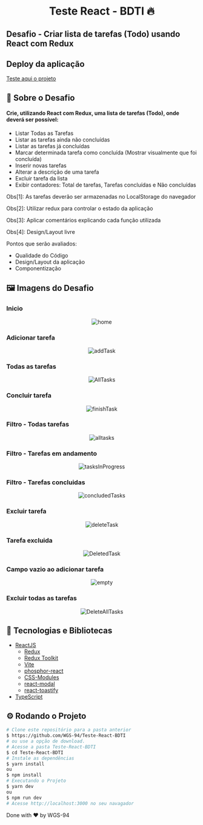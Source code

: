 <!-- Title -->
<h1 align="center"> Teste React - BDTI 🔥</h1>

<!-- Subtitle -->
<h2> Desafio - Criar lista de tarefas (Todo) usando React com Redux</h2>

<!-- Badges 
<p align="center">
  <a href="https://rocketseat.com.br">
    <img alt="Made by Rocketseat" src="https://img.shields.io/badge/made%20by-Rocketseat-%2306b656?style=flat-square">
  </a>
  <img alt="GitHub language count" src="https://img.shields.io/github/languages/count/brunoemferreira/rocketseat-ignite-dt-money?color=%2304D361?style=flat-square">
  <img alt="Repository size" src="https://img.shields.io/github/repo-size/brunoemferreira/rocketseat-ignite-dt-money?style=flat-square">
  <img alt="GitHub last commit" src="https://img.shields.io/github/last-commit/brunoemferreira/rocketseat-ignite-dt-money?style=flat-square">
</p>-->

<!-- Sobre o Projeto -->
## Deploy da aplicação

[Teste aqui o projeto](https://teste-react-bdti.netlify.app/)

## 🚀 Sobre o Desafio

#### Crie, utilizando React com Redux, uma lista de tarefas (Todo), onde deverá ser possível:

- Listar Todas as Tarefas
- Listar as tarefas ainda não concluídas
- Listar as tarefas já concluídas
- Marcar determinada tarefa como concluída (Mostrar visualmente que foi concluída)
- Inserir novas tarefas
- Alterar a descrição de uma tarefa
- Excluir tarefa da lista
- Exibir contadores: Total de tarefas, Tarefas concluídas e Não concluídas

Obs[1]: As tarefas deverão ser armazenadas no LocalStorage do navegador

Obs[2]: Utilizar redux para controlar o estado da aplicação

Obs[3]: Aplicar comentários explicando cada função utilizada

Obs[4]: Design/Layout livre

Pontos que serão avaliados:
- Qualidade do Código
- Design/Layout da aplicação
- Componentização

<!-- https://github.com/BDTI/teste-react -->

## 🖼️ Imagens do Desafio
<!--
![concludedTasks]()
![deleteAllTask]()
![deleteTask]()
![deleteTaskMessage]()
![emptyFieldTask]()
![tasksInProgress]() -->

### Inicio
<div align="center">
  <img src="https://user-images.githubusercontent.com/87288949/202867463-e2ef9b8b-fe24-4dae-baff-15a8ed6dd49c.PNG" alt="home">
</div>

### Adicionar tarefa
<div align="center">
  <img src="https://user-images.githubusercontent.com/87288949/202867454-9a8c358b-eda7-49b0-aff7-05ec3d4c7523.PNG" alt="addTask">
</div>

### Todas as tarefas
<div align="center">
  <img src="https://user-images.githubusercontent.com/87288949/202867456-020d6c30-4b69-4e32-bfd4-7694719d6504.PNG" alt="AllTasks">
</div>

### Concluir tarefa
<div align="center">
  <img src="https://user-images.githubusercontent.com/87288949/202867457-0262e525-d510-4a19-b501-ab79f7d29e7d.PNG" alt="finishTask">
</div>

### Filtro - Todas tarefas

<div align="center">
  <img src="https://user-images.githubusercontent.com/87288949/202867454-9a8c358b-eda7-49b0-aff7-05ec3d4c7523.PNG" alt="alltasks">
</div>

### Filtro - Tarefas em andamento
<div align="center">
  <img src="https://user-images.githubusercontent.com/87288949/202867466-d91cc49f-87ca-4d0e-892e-a6bd4b0ffffb.PNG" alt="tasksInProgress">
</div>

### Filtro - Tarefas concluidas
<div align="center">
  <img src="https://user-images.githubusercontent.com/87288949/202867458-935a34e1-1375-4c6b-8317-3478c6fce772.PNG" alt="concludedTasks">
</div>

### Excluir tarefa
<div align="center">
  <img src="https://user-images.githubusercontent.com/87288949/202867460-b8d7aa85-f238-418d-8c87-1268f2b92a18.PNG" alt="deleteTask">
</div>

### Tarefa excluida
<div align="center">
  <img src="https://user-images.githubusercontent.com/87288949/202867461-d4c22dca-bf89-4773-88f9-afa1a7e9d9a7.PNG" alt="DeletedTask">
</div>

### Campo vazio ao adicionar tarefa
<div align="center">
  <img src="https://user-images.githubusercontent.com/87288949/202867462-c4228b30-ba2c-4f9b-bc55-7c517763e09c.PNG" alt="empty">
</div>

### Excluir todas as tarefas
<div align="center">
  <img src="https://user-images.githubusercontent.com/87288949/202867459-feb613dd-5d18-41e1-aeea-125df5b770d1.PNG" alt="DeleteAllTasks">
</div>

## 🧰 Tecnologias e Bibliotecas

* [ReactJS](https://pt-br.reactjs.org/tutorial/tutorial.html)
  * [Redux](https://redux.js.org/)
  * [Redux Toolkit](https://redux-toolkit.js.org/)
  * [Vite](https://www.npmjs.com/package/styled-components)
  * [phosphor-react](https://phosphoricons.com/)
  * [CSS-Modules](https://github.com/css-modules/css-modules) 
  * [react-modal](https://www.npmjs.com/package/react-modal) 
  * [react-toastify](https://www.npmjs.com/package/react-toastify) 
* [TypeScript](https://www.typescriptlang.org/)

<!--### Tools para criar API Fake
 * [MirageJS]()-->

## ⚙️ Rodando o Projeto
```bash
# Clone este repositório para a pasta anterior
$ https://github.com/WGS-94/Teste-React-BDTI
# ou use a opção de download.
# Acesse a pasta Teste-React-BDTI
$ cd Teste-React-BDTI
# Instale as dependências
$ yarn install
ou
$ npm install
# Executando o Projeto
$ yarn dev 
ou
$ npm run dev
# Acesse http://localhost:3000 no seu navagador
```
Done with ♥ by WGS-94
